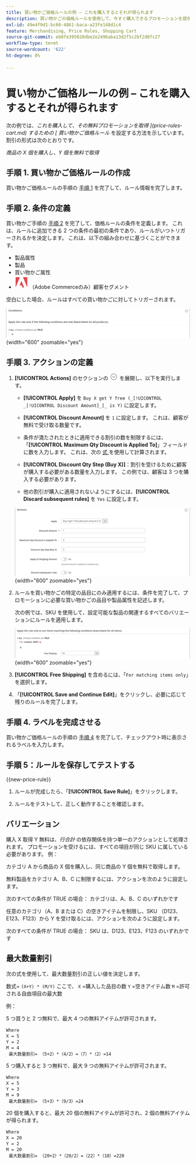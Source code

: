 ```yaml
---
title: 買い物かご価格ルールの例 – これを購入するとそれが得られます
description: 買い物かごの価格ルールを使用して、今すぐ購入できるプロモーションを提供する例を確認します。
exl-id: 49e4f9d1-bc60-4861-baca-a23fe148d1c4
feature: Merchandising, Price Rules, Shopping Cart
source-git-commit: eb0fe395020dbe2e2496aba13d2f5c2bf2d0fc27
workflow-type: tm+mt
source-wordcount: '622'
ht-degree: 0%

---
```


# 買い物かご価格ルールの例 – これを購入するとそれが得られます

次の例では、_これを購入して、その無料プロモーションを取得 ](price-rules-cart.md) するための [ 買い物かご価格ルール_ を設定する方法を示しています。 割引の形式は次のとおりです。

_商品の X 個を購入し、Y 個を無料で取得_

## 手順 1. 買い物かご価格ルールの作成

買い物かご価格ルールの手順の [ 手順 1](price-rules-cart.md) を完了して、ルール情報を完了します。

## 手順 2. 条件の定義

買い物かご手順の [ 手順 2](price-rules-cart.md) を完了して、価格ルールの条件を定義します。 これは、ルールに追加できる 2 つの条件の最初の条件であり、ルールがいつトリガーされるかを決定します。 これは、以下の組み合わせに基づくことができます。

- 製品属性
- 製品
- 買い物かご属性
- ![Adobe Commerce](../assets/adobe-logo.svg) （Adobe Commerceのみ）顧客セグメント

空白にした場合、ルールはすべての買い物かごに対してトリガーされます。

![ 買い物かご価格ルール – 条件 ](./assets/buy-x-get-y-condition-default.png){width="600" zoomable="yes"}

## 手順 3. アクションの定義

1. **[!UICONTROL Actions]** のセクションの ![ 展開セレクター ](../assets/icon-display-expand.png) を展開し、以下を実行します。

   - **[!UICONTROL Apply]** を `Buy X get Y free (_[!UICONTROL _[!UICONTROL Discount Amount]_]_ is Y)` に設定します。

   - **[!UICONTROL Discount Amount]** を `1` に設定します。 これは、顧客が無料で受け取る数量です。

   - 条件が満たされたときに適用できる割引の数を制限するには、「**[!UICONTROL Maximum Qty Discount is Applied To]**」フィールドに数を入力します。 これは、次の [ 式 ](#maximum-quantity-discount) を使用して計算されます。

   - **[!UICONTROL Discount Qty Step (Buy X)]**：割引を受けるために顧客が購入する必要がある数量を入力します。 この例では、顧客は 3 つを購入する必要があります。

   - 他の割引が購入に適用されないようにするには、**[!UICONTROL Discard subsequent rules]** を `Yes` に設定します。

   ![ 買い物かご価格ルール - 3 つ購入すると 1 つ無料 ](./assets/buy-3-get-1-actions.png){width="600" zoomable="yes"}

1. ルールを買い物かごの特定の品目にのみ適用するには、条件を完了して、プロモーションに必要な買い物かごの品目や製品属性を記述します。

   次の例では、SKU を使用して、設定可能な製品の関連するすべてのバリエーションにルールを適用します。

   ![ 買い物かご価格ルール – 買い物かご品目の条件 ](./assets/buy-3-get-1-actions-condition.png){width="600" zoomable="yes"}

1. **[!UICONTROL Free Shipping]** を含めるには、「`For matching items only`」を選択します。

1. 「**[!UICONTROL Save and Continue Edit]**」をクリックし、必要に応じて残りのルールを完了します。

## 手順 4. ラベルを完成させる

買い物かご価格ルールの手順の [ 手順 4](price-rules-cart.md) を完了して、チェックアウト時に表示されるラベルを入力します。

## 手順 5：ルールを保存してテストする

{{new-price-rule}}

1. ルールが完成したら、「**[!UICONTROL Save Rule]**」をクリックします。

1. ルールをテストして、正しく動作することを確認します。

## バリエーション

購入 X 取得 Y 無料は、_行合計_ の依存関係を持つ単一のアクションとして処理されます。 プロモーションを受けるには、すべての項目が同じ SKU に属している必要があります。 例：

カテゴリ A から商品の X 個を購入し、同じ商品の Y 個を無料で取得します。

無料製品をカテゴリ A、B、C に制限するには、アクションを次のように設定します。

次のすべての条件が TRUE の場合：
カテゴリは、A、B、C のいずれかです

任意のカテゴリ（A、B または C）の空きアイテムを制限し、SKU （D123、E123、F123）から Y を受け取るには、アクションを次のように設定します。

次のすべての条件が TRUE の場合：
SKU は、D123、E123、F123 のいずれかです

## 最大数量割引

次の式を使用して、最大数量割引の正しい値を決定します。

数式= `(X+Y) * (M/Y)`
ここで、
`X` =購入した品目の数
`Y` =空きアイテム数
`M` =許可される自由項目の最大数

例：

5 つ買うと 2 つ無料で、最大 4 つの無料アイテムが許可されます。

    Where
    X = 5
    Y = 2
    M = 4
     最大数量割引= （5+2）*（4/2）=（7）*（2）=14

5 つ購入すると 3 つ無料で、最大 9 つの無料アイテムが許可されます。

    Where
    X = 5
    Y = 3
    M = 9
     最大数量割引= （5+3）*（9/3）=24

20 個を購入すると、最大 20 個の無料アイテムが許可され、2 個の無料アイテムが得られます。

    Where
    X = 20
    Y = 2
    M = 20
     最大数量割引= （20+2）*（20/2）=（22）*（10）=220
